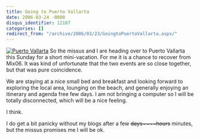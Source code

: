 ```yaml
---
title: Going to Puerto Vallarta
date: 2006-03-24 -0800
disqus_identifier: 12187
categories: []
redirect_from: "/archive/2006/03/23/GoingtoPuertoVallarta.aspx/"
---
```


[![Puerto
Vallarta](https://haacked.com/images/PuertoVallarta_Small.jpg)](https://haacked.com/images/PuertoVallarta.jpg)
So the missus and I are heading over to Puerto Vallarta this Sunday for
a short mini-vacation. For me it is a chance to recover from Mix06. It
was kind of unfortunate that the two events are so close together, but
that was pure coincidence.

We are staying at a nice small bed and breakfast and looking forward to
exploring the local area, lounging on the beach, and generally enjoying
an itinerary and agenda free few days. I am not bringing a computer so I
will be totally disconnected, which will be a nice feeling.

I think.

I do get a bit panicky without my blogs after a few ~~days~~~~hours~~
minutes, but the missus promises me I will be ok.
